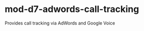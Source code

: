 mod-d7-adwords-call-tracking
============================

Provides call tracking via AdWords and Google Voice

